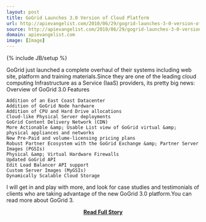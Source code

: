 ```yaml
---
layout: post
title: GoGrid Launches 3.0 Version of Cloud Platform
url: http://apievangelist.com/2010/06/29/gogrid-launches-3-0-version-of-cloud-platform/
source: http://apievangelist.com/2010/06/29/gogrid-launches-3-0-version-of-cloud-platform/
domain: apievangelist.com
image: [Image]
---
```

{% include JB/setup %}<p>GoGrid just launched a complete overhaul of their systems including web site, platform and training materials.Since they are one of the leading cloud computing Infrastructure as a Service (IaaS) providers, its pretty big news:
Overview of GoGrid 3.0 Features

	Addition of an East Coast Datacenter
	Addition of GoGrid Node hardware
	Addition of CPU and Hard Drive allocations
	Cloud-like Physical Server deployments
	GoGrid Content Delivery Network (CDN)
	More Actionable &amp; Usable List view of GoGrid virtual &amp; physical appliances and networks
	New Pre-Paid and volume-licensing pricing plans
	Robust Partner Ecosystem with the GoGrid Exchange &amp; Partner Server Images (PGSIs)
	Physical &amp; Virtual Hardware Firewalls
	Updated GoGrid API
	Edit Load Balancer API support
	Custom Server Images (MyGSIs)
	Dynamically Scalable Cloud Storage

I will get in and play with more, and look for case studies and testimonials of clients who are taking advantage of the new GoGrid 3.0 platform.You can read more about GoGrid 3.</p>
<center><p><a href="http://apievangelist.com/2010/06/29/gogrid-launches-3-0-version-of-cloud-platform/" style='padding:25px; font-sze:18px; font-weight: bold;'>Read Full Story</a></p></center>
